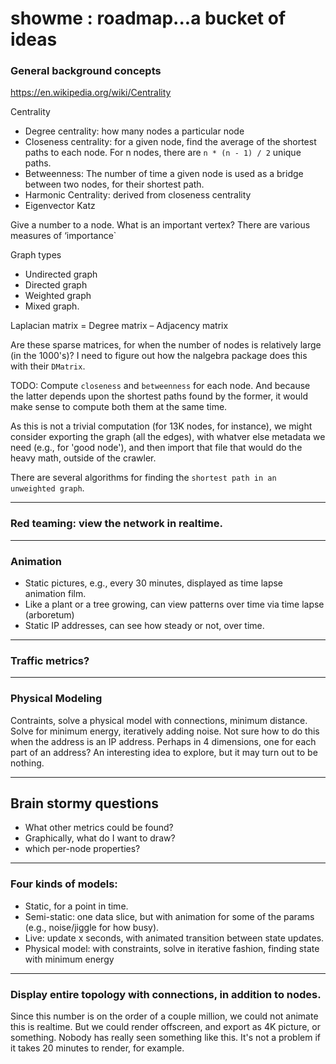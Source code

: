 # showme : roadmap...a bucket of ideas


### General background concepts

https://en.wikipedia.org/wiki/Centrality


Centrality
- Degree centrality: how many nodes a particular node
- Closeness centrality:  for a given node, find the average of the shortest paths to each node. For n nodes, there are `n * (n - 1) / 2` unique paths.
- Betweenness: The number of time a given node is used as a bridge between two nodes, for their shortest path.
- Harmonic Centrality: derived from closeness centrality
- Eigenvector
	Katz

Give a number to a node.  What is an important vertex?  There are various measures of ‘importance`

Graph types
- Undirected graph
- Directed graph
- Weighted graph
- Mixed graph.

Laplacian matrix = Degree matrix – Adjacency matrix

Are these sparse matrices, for when the number of nodes is relatively large (in the 1000's)?  I need to figure out how the nalgebra package does this with their `DMatrix`.

TODO:  Compute `closeness` and `betweenness` for each node.  And because the latter depends upon the shortest paths found by the former, it would make sense to compute both them at the same time.

As this is not a trivial computation (for 13K nodes, for instance), we might consider exporting the graph (all the edges), with whatver else metadata we need (e.g., for 'good node'), and then import that file that would do the heavy math, outside of the crawler.

There are several algorithms for finding the `shortest path in an unweighted graph`.



---
### Red teaming:  view the network in realtime.
---

### Animation

- Static pictures, e.g., every 30 minutes, displayed as time lapse animation film.
- Like a plant or a tree growing, can view patterns over time via time lapse (arboretum)
- Static IP addresses, can see how steady or not, over time.


---

### Traffic metrics?

---
### Physical Modeling

Contraints, solve a physical model with connections, minimum distance.  Solve for minimum energy, iteratively adding noise.
Not sure how to do this when the address is an IP address.  Perhaps in 4 dimensions, one for each part of an address?  An interesting idea to explore, but it may turn out to be nothing.


---
## Brain stormy questions
- What other metrics could be found?
- Graphically, what do I want to draw?
- which per-node properties?

---
### Four kinds of models:
- Static, for a point in time.
- Semi-static:  one data slice, but with animation for some of the params (e.g., noise/jiggle for how busy).
- Live: update x seconds, with animated transition between state updates.
- Physical model:  with constraints, solve in iterative fashion, finding state with minimum energy

---
### Display entire topology with connections, in addition to nodes.

Since this number is on the order of a couple million, we could not animate this is realtime.  But we could render offscreen, and export as 4K picture, or something.  Nobody has really seen something like this.
It's not a problem if it takes 20 minutes to render, for example.
